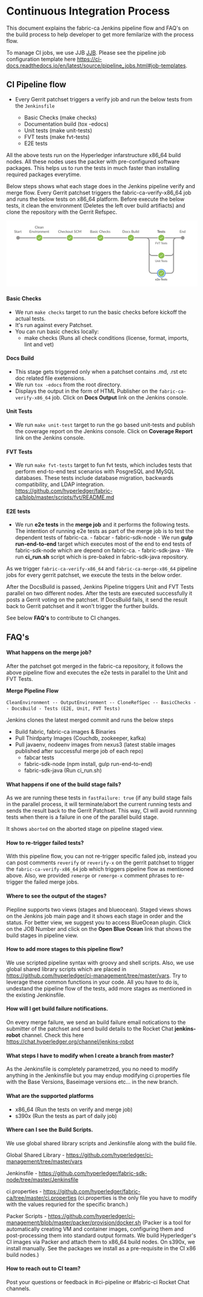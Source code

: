 # Continuous Integration Process

This document explains the fabric-ca Jenkins pipeline flow and FAQ's on the build process to help developer to get more femilarize with the process flow.

To manage CI jobs, we use JJB [JJB](https://docs.openstack.org/infra/jenkins-job-builder). Please see the pipeline job configuration template here https://ci-docs.readthedocs.io/en/latest/source/pipeline_jobs.html#job-templates.

## CI Pipeline flow

- Every Gerrit patchset triggers a verify job and run the below tests from the `Jenkinsfile`

    - Basic Checks (make checks)
    - Documentation build (tox -edocs)
    - Unit tests (make unit-tests)
    - FVT tests (make fvt-tests)
    - E2E tests

All the above tests run on the Hyperledger infarstructure x86_64 build nodes. All these nodes uses the packer with pre-configured software packages. This helps us to run the tests in much faster than installing required packages everytime.

Below steps shows what each stage does in the Jenkins pipeline verify and merge flow. Every Gerrit patchset triggers the fabric-ca-verify-x86_64 job and runs the below tests on x86_64 platform. Before execute the below tests, it clean the environment (Deletes the left over build artifiacts) and clone the repository with the Gerrit Refspec.

![](1.png)

#### Basic Checks

- We run `make checks` target to run the basic checks before kickoff the actual tests.
- It's run against every Patchset.
- You can run basic checks locally:
    - make checks (Runs all check conditions (license, format, imports, lint and vet)

#### Docs Build

- This stage gets triggered only when a patchset contains .md, .rst etc doc related file exetensions.
- We run `tox -edocs` from the root directory.
- Displays the output in the form of HTML Publisher on the `fabric-ca-verify-x86_64` job. Click on **Docs Output** link on the Jenkins console.

#### Unit Tests

- We run `make unit-test` target to run the go based unit-tests and publish the coverage report on the Jenkins console. Click on **Coverage Report** link on the Jenkins console.

#### FVT Tests

- We run `make fvt-tests` target to fun fvt tests, which includes tests that perform end-to-end test scenarios with PosgreSQL and MySQL databases. These tests include database migration, backwards compatibility, and LDAP integration. https://github.com/hyperledger/fabric-ca/blob/master/scripts/fvt/README.md

#### E2E tests

- We run **e2e tests** in the **merge job** and it performs the following tests. The intention of running e2e tests as part of the merge job is to test the dependent tests of fabric-ca.
        - fabcar
        - fabric-sdk-node - We run **gulp run-end-to-end** target which executes most of the end to end tests of fabric-sdk-node which are depend on fabric-ca.
        - fabric-sdk-java - We run **ci_run.sh** script which is pre-baked in fabric-sdk-java repository.

As we trigger `fabric-ca-verify-x86_64` and `fabric-ca-merge-x86_64` pipeline jobs for every gerrit patchset, we execute the tests in the below order.

After the DocsBuild is passed, Jenkins Pipeline triggers Unit and FVT Tests parallel on two different nodes. After the tests are executed successfully it posts a Gerrit voting on the patchset.
If DocsBuild fails, it send the result back to Gerrit patchset and it won't trigger the further builds.

See below **FAQ's** to contribute to CI changes.

## FAQ's

#### What happens on the merge job?

After the patchset got merged in the fabric-ca repository, it follows the above pipeline flow and executes the e2e tests in parallel to the Unit and FVT Tests.

**Merge Pipeline Flow**

```
CleanEnvironment -- OutputEnvironment -- CloneRefSpec -- BasicChecks -- DocsBuild - Tests (E2E, Unit, FVT Tests)
```

Jenkins clones the latest merged commit and runs the below steps

- Build fabric, fabric-ca images & Binaries
- Pull Thirdparty Images (Couchdb, zookeeper, kafka)
- Pull javaenv, nodeenv images from nexus3 (latest stable images published after successful merge job of each repo)
  - fabcar tests
  - fabric-sdk-node (npm install, gulp run-end-to-end)
  - fabric-sdk-java (Run ci_run.sh)

#### What happens if one of the build stage fails?

As we are running these tests in `fastFailure: true` (if any build stage fails in the parallel process, it will terminate/abort the current running tests and sends the result back to the Gerrit Patchset. This way, CI will avoid runnning tests when there is a failure in one of the parallel build stage.

It shows `aborted` on the aborted stage on pipeline staged view.

#### How to re-trigger failed tests?

With this pipeline flow, you can not re-trigger specific failed job, instead you can post comments `reverify` or `reverify-x` on the gerrit patchset to trigger the `fabric-ca-verify-x86_64` job which triggers pipeline flow as mentioned above. Also, we provided `remerge` or `remerge-x` comment phrases to re-trigger the failed merge jobs.

#### Where to see the output of the stages?

Piepline supports two views (stages and blueocean). Staged views shows on the Jenkins job main page and it shows each stage in order and the status. For better view, we suggest you to access BlueOcean plugin. Click on the JOB Number and click on the **Open Blue Ocean** link that shows the build stages in pipeline view.

#### How to add more stages to this pipeline flow?

We use scripted pipeline syntax with groovy and shell scripts. Also, we use global shared library scripts which are placed in https://github.com/hyperledger/ci-management/tree/master/vars. Try to leverage these common functions in your code. All you have to do is, undestand the pipeline flow of the tests, add more stages as mentioned in the existing Jenkinsfile.

#### How will I get build failure notifications.

On every merge failure, we send an build failure email notications to the submitter of the patchset and send build details to the Rocket Chat **jenkins-robot** channel. Check this here https://chat.hyperledger.org/channel/jenkins-robot

#### What steps I have to modify when I create a branch from master?

As the Jenkinsfile is completely parametrzed, you no need to modify anything in the Jenkinsfile but you may endup modifying ci.properties file with the Base Versions, Baseimage versions etc... in the new branch.

#### What are the supported platforms

- x86_64 (Run the tests on verify and merge job)
- s390x (Run the tests as part of daily job)

#### Where can I see the Build Scripts.

We use global shared library scripts and Jenkinsfile along with the build file.

Global Shared Library - https://github.com/hyperledger/ci-management/tree/master/vars

Jenkinsfile           - https://github.com/hyperledger/fabric-sdk-node/tree/master/Jenkinsfile

ci.properties         - https://github.com/hyperledger/fabric-ca/tree/master/ci.properties
(ci.properties is the only file you have to modify with the values requried for the specific branch.)

Packer Scripts        - https://github.com/hyperledger/ci-management/blob/master/packer/provision/docker.sh
(Packer is a tool for automatically creating VM and container images, configuring them and post-processing them into standard output formats. We build Hyperledger's CI images via Packer and attach them to x86_64 build nodes. On s390x, we install manually. See the packages we install as a pre-requisite in the CI x86 build nodes.)

#### How to reach out to CI team?

Post your questions or feedback in #ci-pipeline or #fabric-ci Rocket Chat channels.
